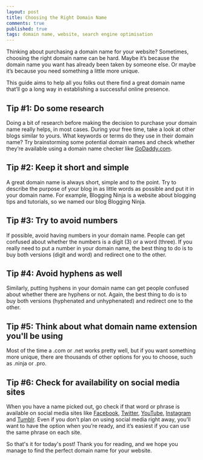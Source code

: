 ```yaml
---
layout: post
title: Choosing the Right Domain Name
comments: true
published: true
tags: domain name, website, search engine optimisation
---
```

Thinking about purchasing a domain name for your website? Sometimes, choosing the right domain name can be hard. Maybe it’s because the domain name you want has already been taken by someone else. Or maybe it’s because you need something a little more unique.

This guide aims to help all you folks out there find a great domain name that’ll go a long way in establishing a successful online presence.
<!--excerpt-->

## Tip #1: Do some research
Doing a bit of research before making the decision to purchase your domain name really helps, in most cases. During your free time, take a look at other blogs similar to yours. What keywords or terms do they use in their domain name? Try brainstorming some potential domain names and check whether they’re available using a domain name checker like [GoDaddy.com](http://godaddy.com).

## Tip #2: Keep it short and simple
A great domain name is always short, simple and to the point. Try to describe the purpose of your blog in as little words as possible and put it in your domain name. For example, Blogging Ninja is a website about blogging tips and tutorials, so we named our blog Blogging Ninja.

## Tip #3: Try to avoid numbers
If possible, avoid having numbers in your domain name. People can get confused about whether the numbers is a digit (3) or a word (three). If you really need to put a number in your domain name, the best thing to do is to buy both versions (digit and word) and redirect one to the other.

## Tip #4: Avoid hyphens as well
Similarly, putting hyphens in your domain name can get people confused about whether there are hyphens or not. Again, the best thing to do is to buy both versions (hyphenated and unhyphenated) and redirect one to the other.

## Tip #5: Think about what domain name extension you'll be using
Most of the time a .com or .net works pretty well, but if you want something more unique, there are thousands of other options for you to choose, such as .ninja or .pro.

## Tip #6: Check for availability on social media sites
When you have a name picked out, go check if that word or phrase is available on social media sites like [Facebook](https://facebook.com), [Twitter](https://twitter.com), [YouTube](https://youtube.com), [Instagram](https://instagram.com) and [Tumblr](https://tumblr.com). Even if you don’t plan on using social media right away, you’ll want to have the option when you’re ready, and it’s easiest if you can use the same phrase on each site.

So that's it for today's post! Thank you for reading, and we hope you manage to find the perfect domain name for your website.

